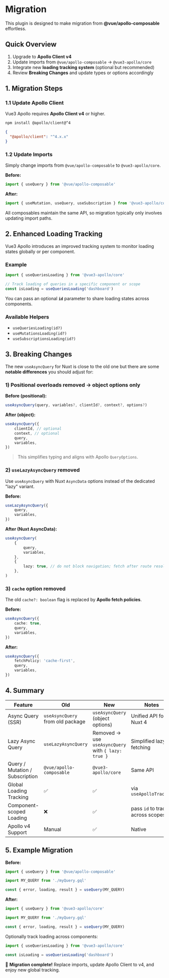 # Migration

This plugin is designed to make migration from **@vue/apollo-composable** effortless.

## Quick Overview
1. Upgrade to **Apollo Client v4**
2. Update imports from `@vue/apollo-composable` → `@vue3-apollo/core`
3. Integrate new **loading tracking system** (optional but recommended)
4. Review **Breaking Changes** and update types or options accordingly

## 1. Migration Steps

### 1.1 Update Apollo Client

Vue3 Apollo requires **Apollo Client v4** or higher.

```bash
npm install @apollo/client@^4
```

```json
{
  "@apollo/client": "^4.x.x"
}
```

### 1.2 Update Imports

Simply change imports from `@vue/apollo-composable` to `@vue3-apollo/core`.

**Before:**
```ts
import { useQuery } from '@vue/apollo-composable'
```

**After:**
```ts
import { useMutation, useQuery, useSubscription } from '@vue3-apollo/core'
```

All composables maintain the same API, so migration typically only involves updating import paths.

## 2. Enhanced Loading Tracking

Vue3 Apollo introduces an improved tracking system to monitor loading states globally or per component.

### Example
```ts
import { useQueriesLoading } from '@vue3-apollo/core'

// Track loading of queries in a specific component or scope
const isLoading = useQueriesLoading('dashboard')
```

You can pass an optional **`id`** parameter to share loading states across components.

### Available Helpers
- `useQueriesLoading(id?)`
- `useMutationsLoading(id?)`
- `useSubscriptionsLoading(id?)`

## 3. Breaking Changes

The new `useAsyncQuery` for Nuxt is close to the old one but there are some **notable differences** you should adjust for:

### 1) Positional overloads removed → object options only
**Before (positional):**
```ts
useAsyncQuery(query, variables?, clientId?, context?, options?)
```
**After (object):**
```ts
useAsyncQuery({
    clientId, // optional
    context, // optional
    query,
    variables,
})
```
> This simplifies typing and aligns with Apollo `QueryOptions`.

### 2) `useLazyAsyncQuery` removed
Use `useAsyncQuery` with Nuxt `AsyncData` options instead of the dedicated "lazy" variant.

**Before:**
```ts
useLazyAsyncQuery({
    query,
    variables,
})
```
**After (Nuxt AsyncData):**
```ts
useAsyncQuery(
    {
        query,
        variables,
    },
    {
        lazy: true, // do not block navigation; fetch after route resolves
    },
)
```

### 3) `cache` option removed
The old `cache?: boolean` flag is replaced by **Apollo fetch policies**.

**Before:**
```ts
useAsyncQuery({
    cache: true,
    query,
    variables,
})
```
**After:**
```ts
useAsyncQuery({
    fetchPolicy: 'cache-first',
    query,
    variables,
})
```

## 4. Summary
| Feature | Old | New | Notes |
|----------|-----|-----|-------|
| Async Query (SSR) | `useAsyncQuery` from old package | `useAsyncQuery` (object options) | Unified API for Nuxt 4 |
| Lazy Async Query | `useLazyAsyncQuery` | Removed → use `useAsyncQuery` with `{ lazy: true }` | Simplified lazy fetching |
| Query / Mutation / Subscription | `@vue/apollo-composable` | `@vue3-apollo/core` | Same API |
| Global Loading Tracking | ✅ | ✅ | via `useApolloTracker` |
| Component-scoped Loading | ❌ | ✅ | pass `id` to track across scopes |
| Apollo v4 Support | Manual | ✅ | Native |

## 5. Example Migration

**Before:**
```ts
import { useQuery } from '@vue/apollo-composable'

import MY_QUERY from './myQuery.gql'

const { error, loading, result } = useQuery(MY_QUERY)
```

**After:**
```ts
import { useQuery } from '@vue3-apollo/core'

import MY_QUERY from './myQuery.gql'

const { error, loading, result } = useQuery(MY_QUERY)
```

Optionally track loading across components:
```ts
import { useQueriesLoading } from '@vue3-apollo/core'

const isLoading = useQueriesLoading('dashboard')
```

🎉 **Migration complete!** Replace imports, update Apollo Client to v4, and enjoy new global tracking.
